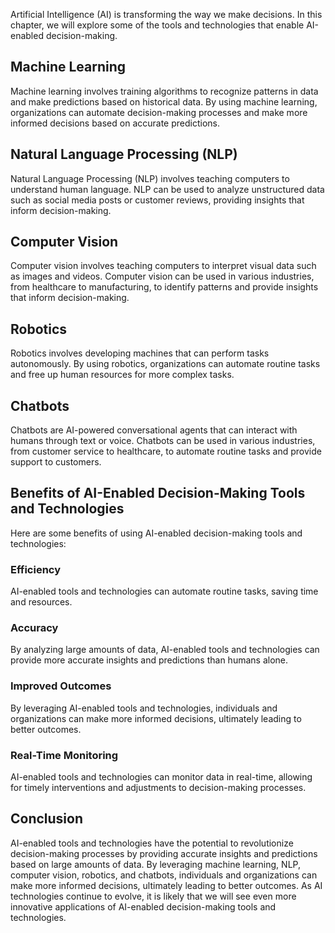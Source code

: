 
Artificial Intelligence (AI) is transforming the way we make decisions. In this chapter, we will explore some of the tools and technologies that enable AI-enabled decision-making.

Machine Learning
----------------

Machine learning involves training algorithms to recognize patterns in data and make predictions based on historical data. By using machine learning, organizations can automate decision-making processes and make more informed decisions based on accurate predictions.

Natural Language Processing (NLP)
---------------------------------

Natural Language Processing (NLP) involves teaching computers to understand human language. NLP can be used to analyze unstructured data such as social media posts or customer reviews, providing insights that inform decision-making.

Computer Vision
---------------

Computer vision involves teaching computers to interpret visual data such as images and videos. Computer vision can be used in various industries, from healthcare to manufacturing, to identify patterns and provide insights that inform decision-making.

Robotics
--------

Robotics involves developing machines that can perform tasks autonomously. By using robotics, organizations can automate routine tasks and free up human resources for more complex tasks.

Chatbots
--------

Chatbots are AI-powered conversational agents that can interact with humans through text or voice. Chatbots can be used in various industries, from customer service to healthcare, to automate routine tasks and provide support to customers.

Benefits of AI-Enabled Decision-Making Tools and Technologies
-------------------------------------------------------------

Here are some benefits of using AI-enabled decision-making tools and technologies:

### Efficiency

AI-enabled tools and technologies can automate routine tasks, saving time and resources.

### Accuracy

By analyzing large amounts of data, AI-enabled tools and technologies can provide more accurate insights and predictions than humans alone.

### Improved Outcomes

By leveraging AI-enabled tools and technologies, individuals and organizations can make more informed decisions, ultimately leading to better outcomes.

### Real-Time Monitoring

AI-enabled tools and technologies can monitor data in real-time, allowing for timely interventions and adjustments to decision-making processes.

Conclusion
----------

AI-enabled tools and technologies have the potential to revolutionize decision-making processes by providing accurate insights and predictions based on large amounts of data. By leveraging machine learning, NLP, computer vision, robotics, and chatbots, individuals and organizations can make more informed decisions, ultimately leading to better outcomes. As AI technologies continue to evolve, it is likely that we will see even more innovative applications of AI-enabled decision-making tools and technologies.
